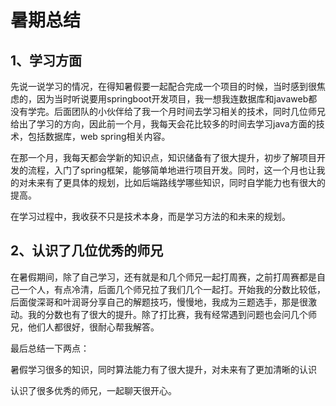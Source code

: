 # 暑期总结



## 1、学习方面

先说一说学习的情况，在得知暑假要一起配合完成一个项目的时候，当时感到很焦虑的，因为当时听说要用springboot开发项目，我一想我连数据库和javaweb都没有学完。后面团队的小伙伴给了我一个月时间去学习相关的技术，同时几位师兄给出了学习的方向，因此前一个月，我每天会花比较多的时间去学习java方面的技术，包括数据库，web spring相关内容。

在那一个月，我每天都会学新的知识点，知识储备有了很大提升，初步了解项目开发的流程，入门了spring框架，能够简单地进行项目开发。同时，这一个月也让我的对未来有了更具体的规划，比如后端路线学哪些知识，同时自学能力也有很大的提高。

在学习过程中，我收获不只是技术本身，而是学习方法的和未来的规划。



## 2、认识了几位优秀的师兄

在暑假期间，除了自己学习，还有就是和几个师兄一起打周赛，之前打周赛都是自己一个人，有点冷清，后面几个师兄拉了我们几个一起打。开始我的分数比较低，后面俊深哥和叶润哥分享自己的解题技巧，慢慢地，我成为三题选手，那是很激动。我的分数也有了很大的提升。除了打比赛，我有经常遇到问题也会问几个师兄，他们人都很好，很耐心帮我解答。



最后总结一下两点：

暑假学习很多的知识，同时算法能力有了很大提升，对未来有了更加清晰的认识

认识了很多优秀的师兄，一起聊天很开心。

